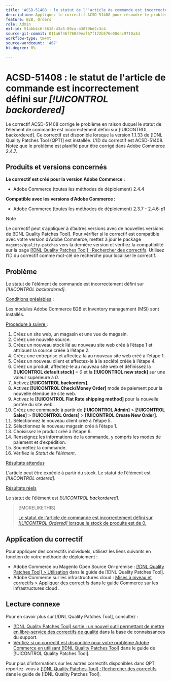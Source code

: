 ```yaml
---
title: 'ACSD-51408 : le statut de l''article de commande est incorrectement défini sur [!UICONTROL backordered]'
description: Appliquez le correctif ACSD-51408 pour résoudre le problème d’Adobe Commerce où le statut de l’élément de commande est incorrectement défini sur [!UICONTROL backordered].
feature: B2B, Orders
role: Admin
exl-id: 51abb4c6-5618-43a5-89ca-a3879be2c3c4
source-git-commit: 011a6f46f76029eaf67f172b576e58dac9710a3d
workflow-type: tm+mt
source-wordcount: '467'
ht-degree: 0%

---
```


# ACSD-51408 : le statut de l&#39;article de commande est incorrectement défini sur *[!UICONTROL backordered]*

Le correctif ACSD-51408 corrige le problème en raison duquel le statut de l’élément de commande est incorrectement défini sur [!UICONTROL backordered]. Ce correctif est disponible lorsque la version 1.1.33 de [!DNL Quality Patches Tool (QPT)] est installée. L’ID du correctif est ACSD-51408. Notez que le problème est planifié pour être corrigé dans Adobe Commerce 2.4.7.

## Produits et versions concernés

**Le correctif est créé pour la version Adobe Commerce :**

* Adobe Commerce (toutes les méthodes de déploiement) 2.4.4

**Compatible avec les versions d’Adobe Commerce :**

* Adobe Commerce (toutes les méthodes de déploiement) 2.3.7 - 2.4.6-p1

>[!NOTE]
>
>Le correctif peut s’appliquer à d’autres versions avec de nouvelles versions de [!DNL Quality Patches Tool]. Pour vérifier si le correctif est compatible avec votre version d’Adobe Commerce, mettez à jour le package `magento/quality-patches` vers la dernière version et vérifiez la compatibilité sur la page [[!DNL Quality Patches Tool] : Rechercher des correctifs](https://experienceleague.adobe.com/tools/commerce-quality-patches/index.html). Utilisez l’ID du correctif comme mot-clé de recherche pour localiser le correctif.

## Problème

Le statut de l&#39;élément de commande est incorrectement défini sur *[!UICONTROL backordered]*.

<u>Conditions préalables</u> :

Les modules Adobe Commerce B2B et Inventory management (MSI) sont installés.

<u>Procédure à suivre </u> :

1. Créez un site web, un magasin et une vue de magasin.
1. Créez une nouvelle source.
1. Créez un nouveau stock lié au nouveau site web créé à l’étape 1 et attribuez la source créée à l’étape 2.
1. Créez une entreprise et affectez-la au nouveau site web créé à l’étape 1.
1. Créez un nouveau client et affectez-le à la société créée à l’étape 4.
1. Créez un produit, affectez-le au nouveau site web et définissez la **[!UICONTROL default stock]** = *0* et la **[!UICONTROL new stock]** sur une valeur supérieure à *0*.
1. Activez **[!UICONTROL backorders]**.
1. Activez **[!UICONTROL Check/Money Order]** mode de paiement pour la nouvelle étendue de site web.
1. Activez le **[!UICONTROL Flat Rate shipping method]** pour la nouvelle portée du site web.
1. Créez une commande à partir de **[!UICONTROL Admin]** > **[!UICONTROL Sales]** > **[!UICONTROL Orders]** > **[!UICONTROL Create New Order]**.
1. Sélectionnez le nouveau client créé à l’étape 5.
1. Sélectionnez le nouveau magasin créé à l’étape 1.
1. Choisissez le produit créé à l’étape 6.
1. Renseignez les informations de la commande, y compris les modes de paiement et d’expédition.
1. Soumettez la commande.
1. Vérifiez le *Statut de l’élément*.

<u>Résultats attendus</u>

L&#39;article peut être expédié à partir du stock. Le statut de l’élément est *[!UICONTROL ordered]*.

<u>Résultats réels</u>

Le statut de l’élément est *[!UICONTROL backordered]*.

>[!MORELIKETHIS]
>
>[Le statut de l&#39;article de commande est incorrectement défini sur *[!UICONTROL Ordered]* lorsque le stock de produits est de 0,](/help/tools/quality-patches-tool/patches-available-in-qpt/v1-1-33/acsd-51735-order-item-status-incorrectly-set.md)

## Application du correctif

Pour appliquer des correctifs individuels, utilisez les liens suivants en fonction de votre méthode de déploiement :

* Adobe Commerce ou Magento Open Source On-premise : [[!DNL Quality Patches Tool] > Utilisation](/help/tools/quality-patches-tool/usage.md) dans le guide de [!DNL Quality Patches Tool].
* Adobe Commerce sur les infrastructures cloud : [Mises à niveau et correctifs > Appliquer des correctifs](https://experienceleague.adobe.com/docs/commerce-cloud-service/user-guide/develop/upgrade/apply-patches.html) dans le guide Commerce sur les infrastructures cloud .

## Lecture connexe

Pour en savoir plus sur [!DNL Quality Patches Tool], consultez :

* [[!DNL Quality Patches Tool] sortie : un nouvel outil permettant de mettre en libre-service des correctifs de qualité](https://experienceleague.adobe.com/en/docs/commerce-operations/tools/quality-patches-tool/quality-patches-tool-to-self-serve-quality-patches) dans la base de connaissances du support.
* [Vérifiez si un correctif est disponible pour votre problème Adobe Commerce en utilisant [!DNL Quality Patches Tool]](/help/tools/quality-patches-tool/patches-available-in-qpt/check-patch-for-magento-issue-with-magento-quality-patches.md) dans le guide de [!UICONTROL Quality Patches Tool].


Pour plus d’informations sur les autres correctifs disponibles dans QPT, reportez-vous à [[!DNL Quality Patches Tool] : Rechercher des correctifs](https://experienceleague.adobe.com/tools/commerce-quality-patches/index.html) dans le guide de [!DNL Quality Patches Tool].
